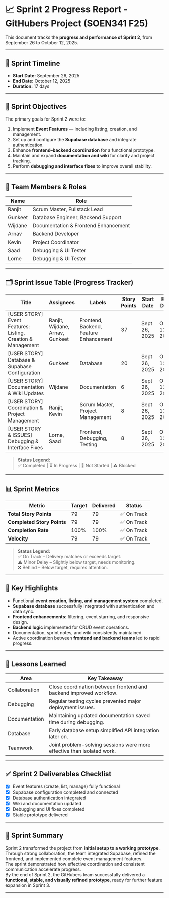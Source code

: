 # 📈 Sprint 2 Progress Report - GitHubers Project (SOEN341 F25)

This document tracks the **progress and performance of Sprint 2**, from September 26 to October 12, 2025.  

---

## 📅 Sprint Timeline
- **Start Date:** September 26, 2025  
- **End Date:** October 12, 2025  
- **Duration:** 17 days  

---

## 🎯 Sprint Objectives
The primary goals for Sprint 2 were to:
1. Implement **Event Features** — including listing, creation, and management.  
2. Set up and configure the **Supabase database** and integrate authentication.  
3. Enhance **frontend–backend coordination** for a functional prototype.  
4. Maintain and expand **documentation and wiki** for clarity and project tracking.  
5. Perform **debugging and interface fixes** to improve overall stability.  

---

## 👥 Team Members & Roles
| Name    | Role |
|---------|------|
| Ranjit  | Scrum Master, Fullstack Lead |
| Gunkeet | Database Engineer, Backend Support |
| Wijdane | Documentation & Frontend Enhancement |
| Arnav   | Backend Developer |
| Kevin   | Project Coordinator |
| Saad    | Debugging & UI Tester |
| Lorne   | Debugging & UI Tester |

---

## 🗂 Sprint Issue Table (Progress Tracker)

| Title | Assignees | Labels | Story Points | Start Date | End Date | Status | Issue Link |
|--------|------------|---------|---------------|-------------|-----------|----------|-------------|
| [USER STORY] Event Features: Listing, Creation & Management | Ranjit, Wijdane, Arnav, Gunkeet | Frontend, Backend, Feature Enhancement | 37 | Sept 26, 2025 | Oct 12, 2025 | ✅ Completed | [#43](https://github.com/keetsm1/githubers-SOEN341_Project_F25/issues/43) |
| [USER STORY] Database & Supabase Configuration | Gunkeet | Database | 20 | Sept 26, 2025 | Oct 12, 2025 | ✅ Completed | [#90](https://github.com/keetsm1/githubers-SOEN341_Project_F25/issues/90) |
| [USER STORY] Documentation & Wiki Updates | Wijdane | Documentation | 6 | Sept 26, 2025 | Oct 12, 2025 | ✅ Completed | [#68](https://github.com/keetsm1/githubers-SOEN341_Project_F25/issues/68) |
| [USER STORY] Coordination & Project Management | Ranjit, Kevin | Scrum Master, Project Management | 8 | Sept 26, 2025 | Oct 12, 2025 | ✅ Completed | [#79](https://github.com/keetsm1/githubers-SOEN341_Project_F25/issues/79) |
| [USER STORY & ISSUES] Debugging & Interface Fixes | Lorne, Saad | Frontend, Debugging, Testing | 8 | Sept 26, 2025 | Oct 12, 2025 | ✅ Completed | [#77](https://github.com/keetsm1/githubers-SOEN341_Project_F25/issues/77) |

> **Status Legend:**  
> ✅ Completed | ⏳ In Progress | 🔲 Not Started | ⚠ Blocked

---

## 📊 Sprint Metrics

| Metric | Target | Delivered | Status |
|--------|--------|------------|--------|
| **Total Story Points** | 79 | 79 | ✅ On Track |
| **Completed Story Points** | 79 | 79 | ✅ On Track |
| **Completion Rate** | 100% | 100% | ✅ On Track |
| **Velocity** | 79 | 79 | ✅ On Track |

> **Status Legend:**  
✅ On Track – Delivery matches or exceeds target.  
⚠ Minor Delay – Slightly below target, needs monitoring.  
❌ Behind – Below target, requires attention.

---

## 📝 Key Highlights
- Functional **event creation, listing, and management system** completed.  
- **Supabase database** successfully integrated with authentication and data sync.  
- **Frontend enhancements**: filtering, event starring, and responsive design.  
- **Backend logic** implemented for CRUD event operations.  
- Documentation, sprint notes, and wiki consistently maintained.  
- Active coordination between **frontend and backend teams** led to rapid progress.  

---

## 📖 Lessons Learned

| Area | Key Takeaway |
|------|---------------|
| Collaboration | Close coordination between frontend and backend improved workflow. |
| Debugging | Regular testing cycles prevented major deployment issues. |
| Documentation | Maintaining updated documentation saved time during debugging. |
| Database | Early database setup simplified API integration later on. |
| Teamwork | Joint problem-solving sessions were more effective than isolated work. |

---

## ✅ Sprint 2 Deliverables Checklist
- [x] Event features (create, list, manage) fully functional  
- [x] Supabase configuration completed and connected  
- [x] Database authentication integrated  
- [x] Wiki and documentation updated  
- [x] Debugging and UI fixes completed  
- [x] Stable prototype delivered  

---

## 🏁 Sprint Summary
Sprint 2 transformed the project from **initial setup to a working prototype**.  
Through strong collaboration, the team integrated Supabase, refined the frontend, and implemented complete event management features.  
The sprint demonstrated how effective coordination and consistent communication accelerate progress.  
By the end of Sprint 2, the GitHubers team successfully delivered a **functional, stable, and visually refined prototype**, ready for further feature expansion in Sprint 3.

---
